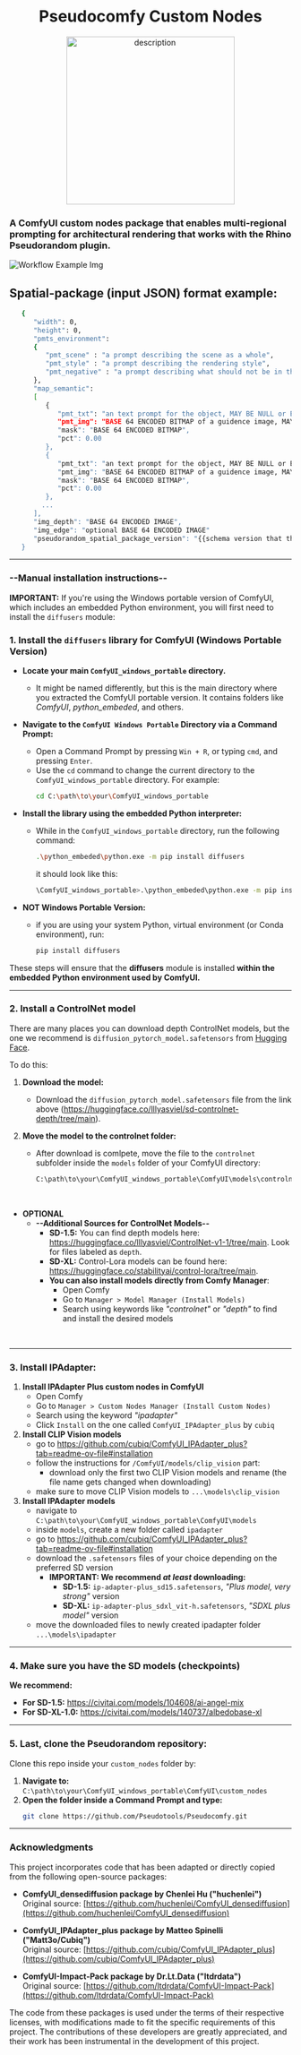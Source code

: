 <div align="center">
   <h1>Pseudocomfy Custom Nodes</h1>
  <img src="readme/logo.svg" alt="description" width="300"/>
</div>

### A ComfyUI custom nodes package that enables multi-regional prompting for architectural rendering that works with the Rhino Pseudorandom plugin.

![Workflow Example Img](readme/img.png)


## Spatial-package (input JSON) format example:
   ```sh
      {
         "width": 0,
         "height": 0,
         "pmts_environment": 
         {
            "pmt_scene" : "a prompt describing the scene as a whole",
            "pmt_style" : "a prompt describing the rendering style",
            "pmt_negative" : "a prompt describing what should not be in the render",
         },
         "map_semantic": 
         [
            {
               "pmt_txt": "an text prompt for the object, MAY BE NULL or EMPTY",
               "pmt_img": "BASE 64 ENCODED BITMAP of a guidence image, MAY BE NULL OR EMPTY", 
               "mask": "BASE 64 ENCODED BITMAP",
               "pct": 0.00 
            },
            {
               "pmt_txt": "an text prompt for the object, MAY BE NULL or EMPTY",
               "pmt_img": "BASE 64 ENCODED BITMAP of a guidence image, MAY BE NULL OR EMPTY", 
               "mask": "BASE 64 ENCODED BITMAP",
               "pct": 0.00 
            },
           ...
         ],
         "img_depth": "BASE 64 ENCODED IMAGE",
         "img_edge": "optional BASE 64 ENCODED IMAGE"
         "pseudorandom_spatial_package_version": "{{schema version that this package adheres to in x.xx format}}",	
      }
   ```

---

### --Manual installation instructions--

**IMPORTANT:** If you're using the Windows portable version of ComfyUI, which includes an embedded Python environment, you will first need to install the `diffusers` module:

### 1. Install the `diffusers` library for ComfyUI (Windows Portable Version)

   - **Locate your main `ComfyUI_windows_portable` directory.**
      - It might be named differently, but this is the main directory where you extracted the ComfyUI portable version. It contains folders like *ComfyUI*, *python_embeded*, and others.

   - **Navigate to the `ComfyUI Windows Portable` Directory via a Command Prompt:**
      - Open a Command Prompt by pressing `Win + R`, or typing `cmd`, and pressing `Enter`.
      - Use the `cd` command to change the current directory to the `ComfyUI_windows_portable` directory. For example:
        ```sh
        cd C:\path\to\your\ComfyUI_windows_portable
        ```

   - **Install the library using the embedded Python interpreter:**
      - While in the `ComfyUI_windows_portable` directory, run the following command:
        ```sh
        .\python_embeded\python.exe -m pip install diffusers
        ```
        it should look like this:
        ```sh
        \ComfyUI_windows_portable>.\python_embeded\python.exe -m pip install diffusers
        ```
        
   - **NOT Windows Portable Version:**
      - if you are using your system Python, virtual environment (or Conda environment), run:
        ```sh
        pip install diffusers
        ```
These steps will ensure that the **diffusers** module is installed **within the embedded Python environment used by ComfyUI.**

---

### 2. Install a ControlNet model
There are many places you can download depth ControlNet models, but the one we recommend is `diffusion_pytorch_model.safetensors` from [Hugging Face](https://huggingface.co/lllyasviel/sd-controlnet-depth/tree/main).

To do this:
1) **Download the model:**
   - Download the `diffusion_pytorch_model.safetensors` file from the link above (https://huggingface.co/lllyasviel/sd-controlnet-depth/tree/main).

2) **Move the model to the controlnet folder:**
   - After download is comlpete, move the file to the `controlnet` subfolder inside the `models` folder of your ComfyUI directory:
     ```sh
     C:\path\to\your\ComfyUI_windows_portable\ComfyUI\models\controlnet
     ```
<br>

- **OPTIONAL**
  - **--Additional Sources for ControlNet Models--**
      - **SD-1.5:** You can find depth models here: https://huggingface.co/lllyasviel/ControlNet-v1-1/tree/main. Look for files labeled as `depth`.
      - **SD-XL:** Control-Lora models can be found here: https://huggingface.co/stabilityai/control-lora/tree/main.
      - **You can also install models directly from Comfy Manager**:
        - Open Comfy
        - Go to `Manager > Model Manager (Install Models)`
        - Search using keywords like *"controlnet"* or *"depth"* to find and install the desired models

<br>

---

### 3. Install IPAdapter:
   1. **Install IPAdapter Plus custom nodes in ComfyUI**
      - Open Comfy
      - Go to `Manager > Custom Nodes Manager (Install Custom Nodes)`
      - Search using the keyword *"ipadapter"*
      - Click `Install` on the one called `ComfyUI_IPAdapter_plus` by `cubiq`
   2. **Install CLIP Vision models**
      - go to https://github.com/cubiq/ComfyUI_IPAdapter_plus?tab=readme-ov-file#installation
      - follow the instructions for `/ComfyUI/models/clip_vision` part:
           - download only the first two CLIP Vision models and rename (the file name gets changed when downloading)
      - make sure to move CLIP Vision models to `...\models\clip_vision`
   3. **Install IPAdapter models**
      - navigate to `C:\path\to\your\ComfyUI_windows_portable\ComfyUI\models`
      - inside `models`, create a new folder called `ipadapter`
      - go to https://github.com/cubiq/ComfyUI_IPAdapter_plus?tab=readme-ov-file#installation
      - download the `.safetensors` files of your choice depending on the preferred SD version
           - **IMPORTANT: We recommend _at least_ downloading:**
                - **SD-1.5:** `ip-adapter-plus_sd15.safetensors`, *"Plus model, very strong"* version
                - **SD-XL:** `ip-adapter-plus_sdxl_vit-h.safetensors`, *"SDXL plus model"* version
      - move the downloaded files to newly created ipadapter folder `...\models\ipadapter`

---

### 4. Make sure you have the SD models (checkpoints)
   **We recommend:**
   - **For SD-1.5:** https://civitai.com/models/104608/ai-angel-mix
   - **For SD-XL-1.0:** https://civitai.com/models/140737/albedobase-xl

---

### 5. Last, clone the Pseudorandom repository:
Clone this repo inside your `custom_nodes` folder by:
   1. **Navigate to:** `C:\path\to\your\ComfyUI_windows_portable\ComfyUI\custom_nodes`
   2. **Open the folder inside a Command Prompt and type:**
      ```sh
      git clone https://github.com/Pseudotools/Pseudocomfy.git
      ```
   
---

### Acknowledgments

This project incorporates code that has been adapted or directly copied from the following open-source packages:

- **ComfyUI_densediffusion package by Chenlei Hu ("huchenlei")**  
  Original source: [https://github.com/huchenlei/ComfyUI_densediffusion](https://github.com/huchenlei/ComfyUI_densediffusion)

- **ComfyUI_IPAdapter_plus package by Matteo Spinelli ("Matt3o/Cubiq")**  
  Original source: [https://github.com/cubiq/ComfyUI_IPAdapter_plus](https://github.com/cubiq/ComfyUI_IPAdapter_plus)

- **ComfyUI-Impact-Pack package by Dr.Lt.Data ("ltdrdata")**  
  Original source: [https://github.com/ltdrdata/ComfyUI-Impact-Pack](https://github.com/ltdrdata/ComfyUI-Impact-Pack)

The code from these packages is used under the terms of their respective licenses, with modifications made to fit the specific requirements of this project. The contributions of these developers are greatly appreciated, and their work has been instrumental in the development of this project.
